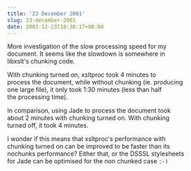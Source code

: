 ```yaml
---
title: '23 December 2001'
slug: 23-december-2001
date: 2001-12-23T10:38:17+08:00
---
```


More investigation of the slow processing speed for my\
document. It seems like the slowdown is somewhere in\
libxslt\'s chunking code.

With chunking turned on, xsltproc took 4 minutes to\
process the document, while without chunking (ie. producing\
one large file), it only took 1:30 minutes (less than half\
the processing time).

In comparison, using Jade to process the document took\
about 2 minutes with chunking turned on. With chunking\
turned off, it took 4 minutes.

I wonder if this means that xsltproc\'s performance with\
chunking turned on can be improved to be faster than its\
nochunks performance? Either that, or the DSSSL stylesheets\
for Jade can be optimised for the non chunked case `:-)`
